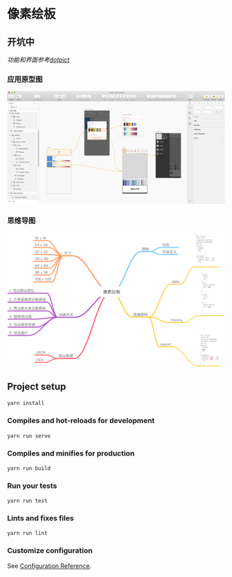 # 像素绘板

## 开坑中

*功能和界面参考[dotpict](https://play.google.com/store/apps/details?id=net.dotpicko.dotpict)*

### 应用原型图
![原型图](work/sketch.png)


### 思维导图
![思维导图](work/mindnode.png)

## Project setup
```
yarn install
```

### Compiles and hot-reloads for development
```
yarn run serve
```

### Compiles and minifies for production
```
yarn run build
```

### Run your tests
```
yarn run test
```

### Lints and fixes files
```
yarn run lint
```

### Customize configuration
See [Configuration Reference](https://cli.vuejs.org/config/).

